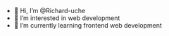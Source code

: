 - 👋 Hi, I’m @Richard-uche
- 👀 I’m interested in web development
- 🌱 I’m currently learning frontend web development

<!---
Eberechi-uche/Eberechi-uche is a ✨ special ✨ repository because its `README.md` (this file) appears on your GitHub profile.
You can click the Preview link to take a look at your changes.
--->

